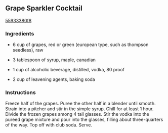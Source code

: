 ## Grape Sparkler Cocktail

[55933380f8](http://www.foodnetwork.com/recipes/bobby-flay/grape-sparkler-cocktail.html)

### Ingredients

 - 6 cup of grapes, red or green (european type, such as thompson seedless), raw

 - 3 tablespoon of syrup, maple, canadian

 - 1 cup of alcoholic beverage, distilled, vodka, 80 proof

 - 2 cup of leavening agents, baking soda

### Instructions

Freeze half of the grapes. Puree the other half in a blender until smooth. Strain into a pitcher and stir in the simple syrup. Chill for at least 1 hour. Divide the frozen grapes among 4 tall glasses. Stir the vodka into the pureed grape mixture and pour into the glasses, filling about three-quarters of the way. Top off with club soda. Serve.